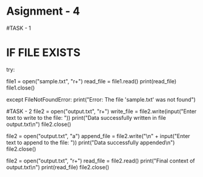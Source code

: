 # Asignment - 4
#TASK - 1

# IF FILE EXISTS

try:
  
  file1 = open("sample.txt", "r+")
  read_file = file1.read()
  print(read_file)
  file1.close()
  
except FileNotFoundError:
  print("Error: The file 'sample.txt' was not found")



#TASK - 2
file2 = open("output.txt", "r+")
write_file  = file2.write(input("Enter text to write to the file: "))
print("Data successfully written in file output.txt\n")
file2.close()

file2 = open("output.txt", "a")
append_file = file2.write("\n" + input("Enter text to append to the file: "))
print("Data successfully appended\n")
file2.close()

file2 = open("output.txt", "r+")
read_file = file2.read()
print("Final context of output.txt\n")
print(read_file)
file2.close()

